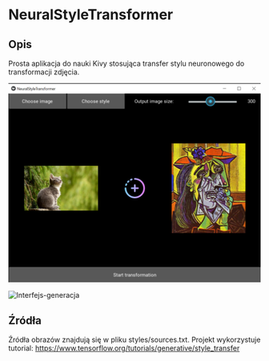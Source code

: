 # NeuralStyleTransformer

## Opis ##

Prosta aplikacja do nauki Kivy stosująca transfer stylu neuronowego do transformacji zdjęcia.

![Interfejs-start](https://github.com/Jannixen/NeuralStyleTransformer/blob/master/pictures/StyleTransfer1.png)

![Interfejs-generacja](https://github.com/Jannixen/NeuralStyleTransformer/blob/master/StyleTransfer2.png)

## Źródła ##

Źródła obrazów znajdują się w pliku styles/sources.txt. Projekt wykorzystuje
tutorial: https://www.tensorflow.org/tutorials/generative/style_transfer
